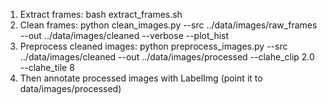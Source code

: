 1. Extract frames:
    bash extract_frames.sh
2. Clean frames:
    python clean_images.py --src ../data/images/raw_frames --out ../data/images/cleaned --verbose --plot_hist
3. Preprocess cleaned images:
    python preprocess_images.py --src ../data/images/cleaned --out ../data/images/processed --clahe_clip 2.0 --clahe_tile 8
4. Then annotate processed images with LabelImg (point it to data/images/processed)